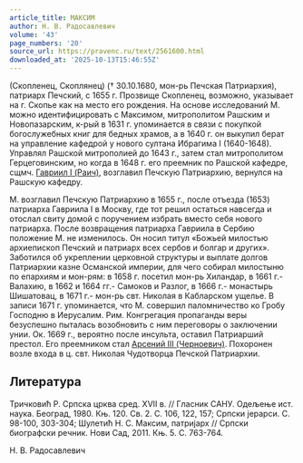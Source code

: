 ```yaml
---
article_title: МАКСИМ
author: Н. В. Радосавлевич
volume: '43'
page_numbers: '20'
source_url: https://pravenc.ru/text/2561600.html
downloaded_at: '2025-10-13T15:46:55Z'
---
```


(Скопленец, Скоплянец) († 30.10.1680, мон-рь Печская Патриархия), патриарх Печский, с 1655 г. Прозвище Скопленец, возможно, указывает на г. Скопье как на место его рождения. На основе исследований М. можно идентифицировать с Максимом, митрополитом Рашским и Новопазарским, к-рый в 1631 г. упоминается в связи с покупкой богослужебных книг для бедных храмов, а в 1640 г. он выкупил берат на управление кафедрой у нового султана Ибрагима I (1640-1648). Управлял Рашской митрополией до 1643 г., затем стал митрополитом Герцеговинским, но когда в 1648 г. его преемник по Рашской кафедре, сщмч. [Гавриил I (Раич)](<https://pravenc.ru/text/Гавриил I (Раич).html>), возглавил Печскую Патриархию, вернулся на Рашскую кафедру.

М. возглавил Печскую Патриархию в 1655 г., после отъезда (1653) патриарха Гавриила I в Москву, где тот решил остаться навсегда и отослал свиту домой с поручением избрать вместо себя нового патриарха. После возвращения патриарха Гавриила в Сербию положение М. не изменилось. Он носил титул «Божьей милостью архиепископ Печский и патриарх всех сербов и болгар и других». Заботился об укреплении церковной структуры и выплате долгов Патриархии казне Османской империи, для чего собирал милостыню по епархиям и мон-рям: в 1658 г. посетил мон-рь Хиландар, в 1661 г.- Валахию, в 1662 и 1664 гг.- Самоков и Разлог, в 1666 г.- монастырь Шишатовац, в 1671 г.- мон-рь свт. Николая в Кабларском ущелье. В записи 1671 г. упоминается, что М. совершил паломничество ко Гробу Господню в Иерусалим. Рим. Конгрегация пропаганды веры безуспешно пыталась возобновить с ним переговоры о заключении унии. Ок. 1669 г., вероятно после инсульта, оставил Патриарший престол. Его преемником стал [Арсений III (Черноевич)](<https://pravenc.ru/text/Арсений III (Черноевич).html>). Похоронен возле входа в ц. свт. Николая Чудотворца Печской Патриархии.

## Литература

Тричковић Р. Српска црква сред. XVII в. // Гласник САНУ. Одељење ист. наука. Београд, 1980. Књ. 120. Св. 2. С. 106, 122, 157; Српски jерарси. С. 98-100, 303-304; Шулетић Н. С. Максим, патриjарх // Српски биографски речник. Нови Сад, 2011. Књ. 5. С. 763-764.

Н. В. Радосавлевич
